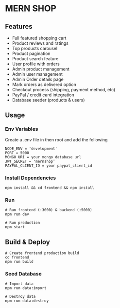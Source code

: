 # MERN SHOP

## Features

- Full featured shopping cart
- Product reviews and ratings
- Top products carousel
- Product pagination
- Product search feature
- User profile with orders
- Admin product management
- Admin user management
- Admin Order details page
- Mark orders as delivered option
- Checkout process (shipping, payment method, etc)
- PayPal / credit card integration
- Database seeder (products & users)
  
## Usage

### Env Variables

Create a .env file in then root and add the following

```
NODE_ENV = 'development'
PORT = 5000
MONGO_URI = your mongo_database url
JWT_SECRET = 'mernshop'
PAYPAL_CLIENT_ID = your paypal_client_id
```
### Install Dependencies

```
npm install && cd frontend && npm install
```

### Run

```
# Run frontend (:3000) & backend (:5000)
npm run dev

# Run production
npm start

```
## Build & Deploy

```
# Create frontend production build
cd frontend
npm run build
```

### Seed Database

```
# Import data
npm run data:import

# Destroy data
npm run data:destroy
```
